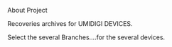 About Project

Recoveries archives for UMIDIGI DEVICES.

Select the several Branches....for the several devices.
